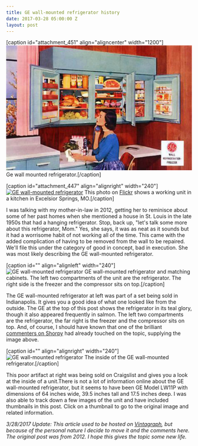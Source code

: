 ```yaml
---
title: GE wall-mounted refrigerator history
date: 2017-03-28 05:00:00 Z
layout: post
---
```


\[caption id="attachment\_451" align="aligncenter" width="1200"\][![](/assets/images/ge-wall-mounted-refrigerato_grande.jpg)](https://kenbooth.net/ge-wall-mounted-refrigerator/ge-wall-mounted-refrigerato_grande-2/) Ge wall mounted refrigerator.\[/caption\]

\[caption id="attachment\_447" align="alignright" width="240"\][![GE wall-mounted refrigerator](images/wall-mounted-ge-3_medium.jpeg)](https://kenbooth.net/wp-content/uploads/2017/03/wall-mounted-ge-3_medium.jpeg) This photo on [Flickr](http://www.flickr.com/photos/8492055@N08/2844163346/) shows a working unit in a kitchen in Excelsior Springs, MO.\[/caption\]

I was talking with my mother-in-law in 2012, getting her to reminisce about some of her past homes when she mentioned a house in St. Louis in the late 1950s that had a hanging refrigerator. Stop, back up, "let's talk some more about this refrigerator, Mom." Yes, she says, it was as neat as it sounds but it had a worrisome habit of not working all of the time. This came with the added complication of having to be removed from the wall to be repaired. We'll file this under the category of good in concept, bad in execution. She was most likely describing the GE wall-mounted refrigerator.

\[caption id="" align="alignleft" width="240"\]![GE wall-mounted refrigerator](https://cdn.shopify.com/s/files/1/0157/3938/files/wall-mounted-ge_medium.jpeg?2304) GE wall-mounted refrigerator and matching cabinets. The left two compartments of the unit are the refrigerator. The right side is the freezer and the compressor sits on top.\[/caption\]

The GE wall-mounted refrigerator at left was part of a set being sold in Indianapolis. It gives you a good idea of what one looked like from the outside. The GE at the top of this post shows the refrigerator in its teal glory, though it also appeared frequently in salmon. The left two compartments are the refrigerator, the far right is the freezer and the compressor sits on top. And, of course, I should have known that one of the brilliant [commenters on Shorpy](http://www.shorpy.com/node/3971#comment-37041) had already touched on the topic, supplying the image above.

\[caption id="" align="alignright" width="240"\]![GE wall-mounted refrigerator](https://cdn.shopify.com/s/files/1/0157/3938/files/wall-mounted-ge-2_medium.jpeg?2306) The inside of the GE wall-mounted refrigerator.\[/caption\]

This poor artifact at right was being sold on Craigslist and gives you a look at the inside of a unit.There is not a lot of information online about the GE wall-mounted refrigerator, but it seems to have been GE Model LW11P with dimensions of 64 inches wide, 39.5 inches tall and 17.5 inches deep. I was also able to track down a few images of the unit and have included thumbnails in this post. Click on a thumbnail to go to the original image and related information.

_3/28/2017 Update: This article used to be hosted on [Vintagraph](http://vintagraph.com), but because of the personal nature I decide to move it and the comments here. The original post was from 2012. I hope this gives the topic some new life._

